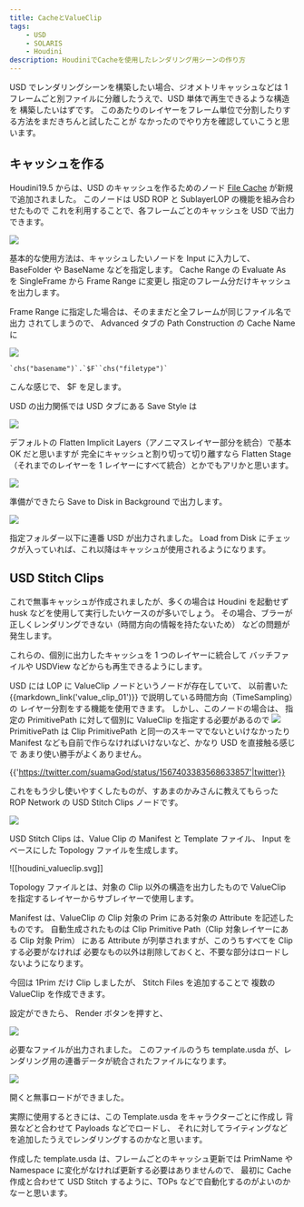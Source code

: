 ```yaml
---
title: CacheとValueClip
tags:
    - USD
    - SOLARIS
    - Houdini
description: HoudiniでCacheを使用したレンダリング用シーンの作り方
---
```


USD でレンダリングシーンを構築したい場合、ジオメトリキャッシュなどは 1 フレームごと別ファイルに分離したうえで、USD 単体で再生できるような構造を
構築したいはずです。
このあたりのレイヤーをフレーム単位で分割したりする方法をまだきちんと試したことが
なかったのでやり方を確認していこうと思います。

## キャッシュを作る

Houdini19.5 からは、USD のキャッシュを作るためのノード [File Cache](https://www.sidefx.com/docs/houdini19.5/nodes/lop/filecache.html) が新規で追加されました。
このノードは USD ROP と SublayerLOP の機能を組み合わせたもので
これを利用することで、各フレームごとのキャッシュを USD で出力できます。

![](https://gyazo.com/64eebd06fe760cc4099b8069bd17e9f5.png)

基本的な使用方法は、キャッシュしたいノードを Input に入力して、
BaseFolder や BaseName などを指定します。
Cache Range の Evaluate As を SingleFrame から Frame Range に変更し
指定のフレーム分だけキャッシュを出力します。

Frame Range に指定した場合は、そのままだと全フレームが同じファイル名で出力
されてしまうので、 Advanced タブの Path Construction の Cache Name に

![](https://gyazo.com/3bb1a21190034c6ed7ea84ae788495b2.png)

```
`chs("basename")`.`$F``chs("filetype")`
```

こんな感じで、 $F を足します。

USD の出力関係では
USD タブにある Save Style は

![](https://gyazo.com/d5bedee845d003945a90b80e8025fc5e.png)

デフォルトの Flatten Implicit Layers（アノニマスレイヤー部分を統合）で基本 OK だと思いますが
完全にキャッシュと割り切って切り離すなら Flatten Stage（それまでのレイヤーを 1 レイヤーにすべて統合）とかでもアリかと思います。

![](https://gyazo.com/da7d6fc7bd23c697455443c522835e77.png)

準備ができたら Save to Disk in Background で出力します。

![](https://gyazo.com/5776c4aff6d3a787677bc91873c4d302.png)

指定フォルダー以下に連番 USD が出力されました。
Load from Disk にチェックが入っていれば、これ以降はキャッシュが使用されるようになります。

## USD Stitch Clips

これで無事キャッシュが作成されましたが、多くの場合は Houdini を起動せず
husk などを使用して実行したいケースのが多いでしょう。
その場合、ブラーが正しくレンダリングできない（時間方向の情報を持たないため）
などの問題が発生します。

これらの、個別に出力したキャッシュを 1 つのレイヤーに統合して
バッチファイルや USDView などからも再生できるようにします。

USD には LOP に ValueClip ノードというノードが存在していて、
以前書いた {{markdown_link('value_clip_01')}} で説明している時間方向（TimeSampling）の
レイヤー分割をする機能を使用できます。
しかし、このノードの場合は、
指定の PrimitivePath に対して個別に ValueClip を指定する必要があるので
![](https://gyazo.com/5687a47d5ed4d8c7d920a98df771a8ad.png)
PrimitivePath は Clip PrimitivePath と同一のスキーマでないといけなかったり
Manifest なども自前で作らなければいけないなど、かなり USD を直接触る感じで
あまり使い勝手がよくありません。

{{'https://twitter.com/suamaGod/status/1567403383568633857'|twitter}}

これをもう少し使いやすくしたものが、すあまのかみさんに教えてもらった ROP Network の USD Stitch Clips ノードです。

![](https://gyazo.com/2c87cfb56bf0ec3c4e3f12db2e4f9add.png)

USD Stitch Clips は、Value Clip の Manifest と Template ファイル、
Input をベースにした Topology ファイルを生成します。

![[houdini_valueclip.svg]]

Topology ファイルとは、対象の Clip 以外の構造を出力したもので
ValueClip を指定するレイヤーからサブレイヤーで使用します。

Manifest は、ValueClip の Clip 対象の Prim にある対象の Attribute を記述したものです。
自動生成されたものは Clip Primitive Path（Clip 対象レイヤーにある Clip 対象 Prim）
にある Attribute が列挙されますが、このうちすべてを Clip する必要がなければ
必要なもの以外は削除しておくと、不要な部分はロードしないようになります。

今回は 1Prim だけ Clip しましたが、 Stitch Files を追加することで
複数の ValueClip を作成できます。

設定ができたら、 Render ボタンを押すと、

![](https://gyazo.com/afb2a3e6fa76d01d73f0fd407228c4da.png)

必要なファイルが出力されました。
このファイルのうち template.usda が、レンダリング用の連番データが統合されたファイルになります。

![](https://gyazo.com/18a46cd914f30fbdc73ca11d96a3615c.png)

開くと無事ロードができました。

実際に使用するときには、この Template.usda をキャラクターごとに作成し
背景などと合わせて Payloads などでロードし、
それに対してライティングなどを追加したうえでレンダリングするのかなと思います。

作成した template.usda は、フレームごとのキャッシュ更新では
PrimName や Namespace に変化がなければ更新する必要はありませんので、
最初に Cache 作成と合わせて USD Stitch するように、TOPs などで自動化するのがよいのかなーと思います。
